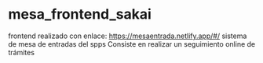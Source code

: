 # mesa_frontend_sakai
frontend realizado con 
enlace: https://mesaentrada.netlify.app/#/
sistema de mesa de entradas del spps
Consiste en realizar un seguimiento online de trámites

